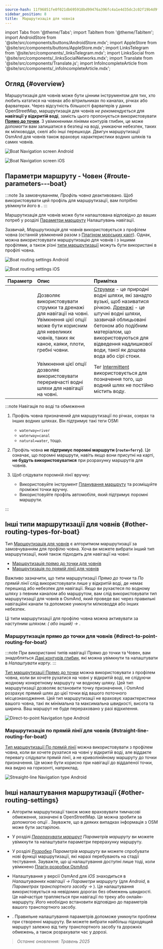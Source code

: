 ```yaml
---
source-hash: 11f96851fe0f021db695918bd99476a396fc4a1e4d35dc2c02f19b4d9f965751
sidebar_position: 8
title:  Маршрутизація для човнів
---
```

import Tabs from '@theme/Tabs';
import TabItem from '@theme/TabItem';
import AndroidStore from '@site/src/components/buttons/AndroidStore.mdx';
import AppleStore from '@site/src/components/buttons/AppleStore.mdx';
import LinksTelegram from '@site/src/components/_linksTelegram.mdx';
import LinksSocial from '@site/src/components/_linksSocialNetworks.mdx';
import Translate from '@site/src/components/Translate.js';
import InfoIncompleteArticle from '@site/src/components/_infoIncompleteArticle.mdx';



## Огляд {#overview}

Маршрутизація для човнів може бути цінним інструментом для тих, хто любить кататися на човнах або вітрильниках по каналах, річках або фарватерах. Через відсутність більшості фарватерів у даних OpenStreetMap, маршрутизація для човнів *не рекомендується* для **навігації у відкритій воді**, замість цього пропонується використовувати **[Прямо до точки](#direct-to-point-routing-for-boat)**. З увімкненими лініями контурів глибин, це може допомогти вам залишатися в безпеці на воді, уникаючи небезпек, таких як мілководдя, скелі або інші перешкоди.
Двигун маршрутизації OsmAnd для човнів також враховує характеристики водних шляхів та самих човнів.

<Tabs groupId="operating-systems" queryString="current-os">

<TabItem value="android" label="Android">

![Boat Navigation screen Android](@site/static/img/navigation/boat/boat_navigation_android.png)

</TabItem>

<TabItem value="ios" label="iOS">

![Boat Navigation screen iOS](@site/static/img/navigation/boat/boat_navigation_ios.png)

</TabItem>

</Tabs>

## Параметри маршруту - Човен {#route-parameters---boat}

:::note
За замовчуванням, *Профіль човна* деактивовано. Щоб використовувати цей профіль для маршрутизації, вам потрібно увімкнути його в *<Translate android="true" ids="shared_string_menu,shared_string_settings,application_profiles"/>*.
:::

Маршрутизація для човнів може бути налаштована відповідно до ваших потреб у розділі [Параметри маршруту](../../navigation/guidance/navigation-settings.md#route-parameters) Налаштувань навігації.

Зазвичай, *Маршрутизація для човнів* використовується з профілем човна (останній увімкнений разом з [Плагіном морських карт](../../plugins/nautical-charts.md)). Однак, можна використовувати маршрутизацію для човнів і з іншими профілями, а також різні [типи маршрутизації](#other-routing-types-for-boat) можуть бути використані в профілі човна.


<Tabs groupId="operating-systems" queryString="current-os">

<TabItem value="android" label="Android">


![Boat routing settings Android](@site/static/img/navigation/routing/boat_routing_andr.png)

</TabItem>

<TabItem value="ios" label="iOS">

![Boat routing settings iOS](@site/static/img/navigation/routing/boat_routing_ios.png)

</TabItem>

</Tabs>

| Параметр | Опис | Примітка |
|:------------|:---------------|:---------------|
| *<Translate android="true" ids="routing_attr_allow_streams_name"/>* | Дозволяє використовувати струмки та дренажі для навігації на човні. Увімкнення цієї опції може бути корисним для невеликих човнів, таких як каное, каяки, плоти, гребні човни. | [Струмки](https://wiki.openstreetmap.org/wiki/Tag:waterway%3Dstream) - це природні водні шляхи, які занадто вузькі, щоб називатися річкою. [Дренажі](https://wiki.openstreetmap.org/wiki/Tag:waterway%3Ddrain) - це штучні водні шляхи, зазвичай облицьовані бетоном або подібним матеріалом, що використовуються для відведення надлишкової води, такої як дощова вода або сірі стоки. |
| *<Translate android="true" ids="routing_attr_allow_intermittent_name"/>* | Увімкнення цієї опції дозволяє використовувати переривчасті водні шляхи для навігації на човні. | Тег [Intermittent](https://wiki.openstreetmap.org/wiki/Key:intermittent) використовується для позначення того, що водний шлях не постійно містить воду. |


:::note Навігація по воді та обмеження

1. Профіль човна призначений для маршрутизації по річках, озерах та інших водних шляхах. Він підтримує такі теги OSM:
    - `waterway=river`
    - `waterway=canal`
    - `natural=water`, тощо.

2. Профіль човна **не підтримує поромні маршрути (`route=ferry`)**. Це означає, що поромні маршрути, навіть якщо вони присутні на карті, **не будуть використовуватися** при розрахунку маршрутів для човнів.

3. Щоб слідувати поромній лінії вручну:

    - Використовуйте інструмент [Планування маршруту](../../plan-route/create-route.md) та розміщуйте проміжні точки вручну.
    - Використовуйте профіль автомобіля, який підтримує поромні маршрути.

:::

## Інші типи маршрутизації для човнів {#other-routing-types-for-boat}

Тип [Маршрутизація для човнів](#route-parameters---boat) є алгоритмом маршрутизації за замовчуванням для профілю човна. Хоча ви можете вибрати інший тип маршрутизації, який також підходить для навігації на човні:

 - [Маршрутизація прямо до точки для човнів](./boat-navigation.md#direct-to-point-routing-for-boat)
 - [Маршрутизація по прямій лінії для човнів](./boat-navigation.md#straight-line-routing-for-boat)

Важливо зазначити, що типи маршрутизації *Прямо до точки* та *По прямій лінії* слід використовувати лише у відкритій воді, де немає перешкод або небезпек для навігації. Якщо ви рухаєтеся по водному шляху з певним каналом або маршрутом, вам слід використовувати тип маршрутизації для човнів в OsmAnd, який проведе вас через правильні навігаційні канали та допоможе уникнути мілководдя або інших небезпек.

Ці типи маршрутизації для профілю човна можна активувати за наступним шляхом: *<Translate android="true" ids="shared_string_menu,shared_string_settings,configure_profile"/> (<Translate android="true" ids="app_mode_boat"/> або інший) → <Translate android="true" ids="routing_settings_2,nav_type_hint"/>*.


### Маршрутизація прямо до точки для човнів {#direct-to-point-routing-for-boat}

:::note
При використанні типів навігації Прямо до точки та Човен, вам знадобляться [Дані контурів глибин](../../plugins/nautical-charts.md#nautical-map-style), які можна увімкнути та налаштувати в *Налаштувати карту*.
:::

[Тип маршрутизації Прямо до точки](./direct-to-point-routing.md) можна використовувати з профілем човна, коли ви хочете рухатися на човні у відкритій воді, не слідуючи жодному конкретному маршруту чи водному шляху. Цей тип маршрутизації дозволяє встановити точку призначення, і OsmAnd розрахує прямий шлях до цієї точки від вашого поточного місцезнаходження. Цей тип маршрутизації не враховує характеристики вашого човна, такі як мінімальна та максимальна швидкості, висота та ширина. Ваш маршрут не буде перераховано у разі відхилення.

![Direct-to-point Navigation type Android](@site/static/img/navigation/boat/direct_navigation_type_android.png)


### Маршрутизація по прямій лінії для човнів {#straight-line-routing-for-boat}

[Тип маршрутизації По прямій лінії](./straight-line-routing) можна використовувати з профілем човна, коли ви хочете рухатися на човні у відкритій воді, але віддаєте перевагу слідувати прямій лінії, а не криволінійному маршруту до точки призначення. Це може бути корисно при навігації до віддаленої точки, яка видно на горизонті, наприклад.

![Streaight-line Navigation type Android](@site/static/img/navigation/boat/straight_navigation_type_android.png)


## Інші налаштування маршрутизації {#other-routing-settings}

- Алгоритм маршрутизації також може враховувати тимчасові обмеження, зазначені в OpenStreetMap. Це можна зробити за допомогою опції *[<Translate android="true" ids="temporary_conditional_routing"/>](../routing/osmand-routing.md#consider-temporary-limitations)*. Зауважте, що в деяких випадках інформація з OSM може бути застарілою.

- У розділі [*Перерахувати маршрут*](../../navigation/guidance/navigation-settings.md#recalculate-route) *Параметрів маршруту* ви можете увімкнути та налаштувати параметри перерахунку маршруту.

- У розділі [*Розробка*](../guidance/navigation-settings.md#development-settings) *Параметрів маршруту* ви можете спробувати нові функції маршрутизації, які наразі перебувають на стадії тестування. Зауважте, що ці налаштування доступні лише тоді, коли увімкнено [Плагін розробки OsmAnd](../../plugins/development.md).

- Налаштування *[<Translate ios="true" ids="road_speeds"/>](../guidance/navigation-settings.md#road-speeds)* у версії OsmAnd для *iOS* знаходиться в *Налаштуваннях навігації → Параметри маршруту* (для *Android*, в *Параметрах транспортного засобу → [<Translate android="true" ids="default_speed_setting_title"/>](../guidance/navigation-settings.md#default-speed--road-speeds)*). Це налаштування використовується на невідомих дорогах без обмежень швидкості. Це найчастіше трапляється при навігації по треку або онлайн-маршруту. Його необхідно встановити відповідно до параметрів вашого транспортного засобу.

- *[<Translate ios="true" ids="vehicle_parameters"/>](../guidance/navigation-settings.md#vehicle-parameters)*. Правильне налаштування параметрів допоможе уникнути проблем при створенні маршруту. Ви можете вибрати найбільш підходящий маршрут залежно від типу транспортного засобу та дорожніх обмежень, а також розрахувати час у дорозі.

> *Останнє оновлення: Травень 2025*
